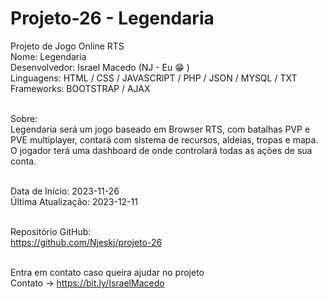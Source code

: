 # Projeto-26 - Legendaria
Projeto de Jogo Online RTS<br>
Nome: Legendaria<br>
Desenvolvedor: Israel Macedo (NJ - Eu :grin: )<br>
Linguagens: HTML / CSS / JAVASCRIPT / PHP / JSON / MYSQL / TXT<br>
Frameworks: BOOTSTRAP / AJAX<br><br>

Sobre:<br>
Legendaria será um jogo baseado em Browser RTS, com batalhas PVP e PVE multiplayer, contará com sistema de recursos, aldeias, tropas e mapa. O jogador terá uma dashboard de onde controlará todas as ações de sua conta.<br><br>

Data de Início: 2023-11-26<br>
Última Atualização: 2023-12-11<br><br>

Repositório GitHub:<br>
https://github.com/Njeskj/projeto-26<br><br>

Entra em contato caso queira ajudar no projeto<br>
Contato -> https://bit.ly/IsraelMacedo
